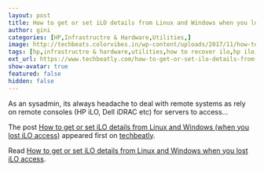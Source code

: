 ```yaml
---
layout: post
title: How to get or set iLO details from Linux and Windows when you lost iLO access
author: gini
categories: [HP,Infrastructre & Hardware,Utilities,]
image: http://techbeats.colorvibes.in/wp-content/uploads/2017/11/how-to-get-or-set-ilo-details-from-linux-or-windows.png
tags: [hp,infrastructre & hardware,utilities,how to recover ilo,hp ilo,ilo,server ilo,]
ext_url: https://www.techbeatly.com/how-to-get-or-set-ilo-details-from-linux-and-windows-when-you-lost-ilo-access/
show-avatar: true
featured: false
hidden: false
---
```


<p>As an sysadmin, its always headache to deal with remote systems as rely on remote consoles (HP iLO, Dell iDRAC etc) for servers to access&#46;&#46;&#46;</p>
<p>The post <a href="https://www.techbeatly.com/how-to-get-or-set-ilo-details-from-linux-and-windows-when-you-lost-ilo-access/">How to get or set iLO details from Linux and Windows (when you lost iLO access)</a> appeared first on <a href="https://www.techbeatly.com">techbeatly</a>.</p>

Read [How to get or set iLO details from Linux and Windows when you lost iLO access](https://www.techbeatly.com/how-to-get-or-set-ilo-details-from-linux-and-windows-when-you-lost-ilo-access/).